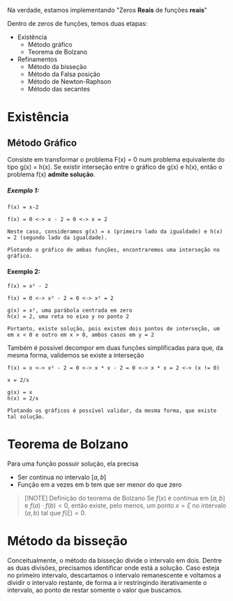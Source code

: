 
Na verdade, estamos implementando "Zeros **Reais** de funções **reais**"


Dentro de zeros de funções, temos duas etapas:

- Existência
	- Método gráfico
	- Teorema de Bolzano
- Refinamentos
	- Método da bisseção
	- Método da Falsa posição 
	- Método de Newton-Raphson
	- Método das secantes


# Existência

## Método Gráfico
Consiste em transformar o problema F(x) = 0 num problema equivalente do tipo g(x) = h(x).
Se existir interseção entre o gráfico de g(x) e h(x), então o problema f(x) **admite solução**.

##### Exemplo 1:

```
f(x) = x-2

f(x) = 0 <-> x - 2 = 0 <-> x = 2

Neste caso, consideramos g(x) = x (primeiro lado da igualdade) e h(x) = 2 (segundo lado da igualdade).

Plotando o gráfico de ambas funções, encontraremos uma interseção no gráfico.
```


#### Exemplo 2:
```
f(x) = x² - 2

f(x) = 0 <-> x² - 2 = 0 <-> x² = 2

g(x) = x², uma parábola centrada em zero
h(x) = 2, uma reta no eixo y no ponto 2

Portanto, existe solução, pois existem dois pontos de interseção, um em x < 0 e outro em x > 0, ambos casos em y = 2
``` 

Também é possível decompor em duas funções simplificadas para que, da mesma forma, validemos se existe a interseção 

```
f(x) = x <-> x² - 2 = 0 <-> x * x - 2 = 0 <-> x * x = 2 <-> (x != 0)

x = 2/x

g(x) = x
h(x) = 2/x

Plotando os gráficos é possível validar, da mesma forma, que existe tal solução.
```


# Teorema de Bolzano

Para uma função possuir solução, ela precisa
- Ser continua no intervalo $[a,b]$ 
- Função em a vezes em b tem que ser menor do que zero



> [!NOTE] Definição do teorema de Bolzano
> Se $f(x)$ é contínua em $[a,b]$ e $f(a) \cdot f(b) < 0$, então existe, pelo menos, um ponto $x = \xi$ no intervalo $(a,b)$ tal que $f(\xi) = 0$. 

 
# Método da bisseção
Conceitualmente, o método da bisseção divide o intervalo em dois. Dentre as duas divisões, precisamos identificar onde está a solução. Caso esteja no primeiro intervalo, descartamos o intervalo remanescente e voltamos a dividir o intervalo restante, de forma a ir restringindo iterativamente o intervalo, ao ponto de restar somente o valor que buscamos.